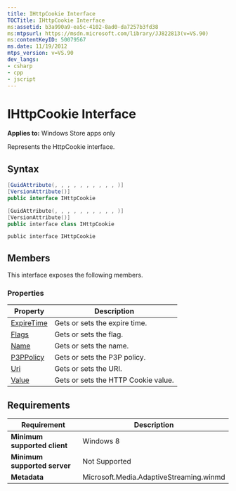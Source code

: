 ```yaml
---
title: IHttpCookie Interface
TOCTitle: IHttpCookie Interface
ms:assetid: b3a990a9-ea5c-4102-8ad0-da7257b3fd38
ms:mtpsurl: https://msdn.microsoft.com/library/JJ822813(v=VS.90)
ms:contentKeyID: 50079567
ms.date: 11/19/2012
mtps_version: v=VS.90
dev_langs:
- csharp
- cpp
- jscript
---
```


# IHttpCookie Interface

**Applies to:** Windows Store apps only

Represents the HttpCookie interface.

## Syntax

```csharp
[GuidAttribute(, , , , , , , , , , )]
[VersionAttribute()]
public interface IHttpCookie
```

```cpp
[GuidAttribute(, , , , , , , , , , )]
[VersionAttribute()]
public interface class IHttpCookie
```

```jscript
public interface IHttpCookie
```

## Members

This interface exposes the following members.

### Properties

|Property|Description|
|--- |--- |
|[ExpireTime](ihttpcookie-expiretime-property.md)|Gets or sets the expire time.|
|[Flags](ihttpcookie-flags-property.md)|Gets or sets the flag.|
|[Name](ihttpcookie-name-property.md)|Gets or sets the name.|
|[P3PPolicy](ihttpcookie-p3ppolicy-property.md)|Gets or sets the P3P policy.|
|[Uri](ihttpcookie-uri-property.md)|Gets or sets the URI.|
|[Value](ihttpcookie-value-property.md)|Gets or sets the HTTP Cookie value.|

## Requirements

|Requirement|Description|
|--- |--- |
|**Minimum supported client**|Windows 8|
|**Minimum supported server**|Not Supported|
|**Metadata**|Microsoft.Media.AdaptiveStreaming.winmd|
